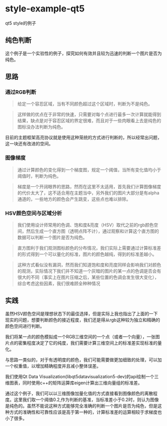 # style-example-qt5
qt5 style的例子

## 纯色判断
这个例子是一个实验性的例子，探究如何有效并且较为迅速的判断一个图片是否为纯色。

## 思路
### 通过RGB判断
> 给定一个容忍区域，当有不同颜色超过这个区域时，判断为不是纯色。

> 这样做的优点在于非常的快速，只需要对每个点进行最多一次计算就能得到结果，缺点是对于容忍区域的界定很难，而且对于一些肉眼看上去是纯色的图标没办法判断为纯色。

目前的主题框架高亮协议就是使用这种笼统的方式进行判断的，所以经常出问题，这一块还有改进的空间。

### 图像梯度
> 通过计算颜色的变化得到一个梯度图，规定一个阈值，当所有变化值均小于阈值时，判断为纯色。

> 梯度是一个开阔眼界的思路，然而在这里不太适用，首先我们计算图像梯度的代价太大了，这不适合用在主题当中，另外我们的图片大部分是有alpha通道的，一些地方的颜色会产生跳变，这些点也难以排除。

### HSV颜色空间与区域分析
> 我们使用设计师常用的色调、饱和度&亮度（HSV）取代之前的rgb颜色空间，然后生成一个直方图（透明点阵不计），通过观察和计算这个直方图的数据可以判断一个图片是否为纯色。

> 直方图利于我们观测图标颜色的分布情况，我们实际上需要通过计算标准差的形式得到一个可以量化的标准，图片的颜色越纯，得到的标准差越小。

> 这种方式看似没有漏洞，然而我们知道饱和度和亮度同样会影响我们对颜色的观测，实际情况下我们并不知道一个灰暗的图片的某一点的色调是否会有很大的不同（事实上在图片压缩之后，某些位置的色调会发生很大变化），综合考虑这些因素，我们很难顾全种种情况

## 实践
虽然HSV颜色空间是理想状态下的最佳选择，但是实际上我也指出了上面的一下现实的问题，想要判断颜色的接近程度，我们还是得从rgb这种较为独立和精确的颜色空间进行判断。

我们将某一点的颜色模拟成一个RGB三维空间的一个点（或者一个向量），一张图片点的密集程度决定了它的纯度，我们需要计算三维空间上的标准差实现标准的量化。

与思路一类似的，对于有透明度的颜色，我们可能需要做更加细致的处理，可以加一个权重值，以增加精确程度并且减小整体误差。

我们使用Qt Data Visualization(libqt5datavisualization5-dev)的api绘制一个三维图表，同时使用c++的矩阵运算库eigen计算出三维向量组的标准差。

通过这个例子，我们可以以三维图像加量化值的方式直接看到图像颜色的离散程度。这里我们取一个阈值0.2,作为判断的基准，当标准差小于0.2时，则认为图像是纯色的。虽然不能说这种方式能够完全准确的判断一个图片是否为纯色，但是这种方式的准确性和可靠性应该是高于第一种的，计算标准差的运算相较于求梯度也小了很多。